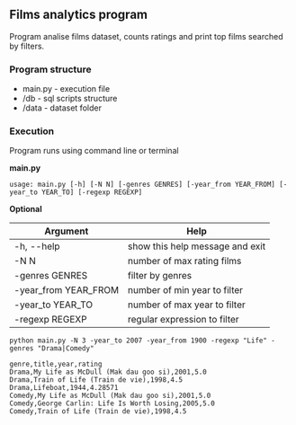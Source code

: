 ## Films analytics program

Program analise films dataset, counts ratings and print top films searched by filters.

### Program structure

* main.py - execution file
* /db - sql scripts structure
* /data - dataset folder

### Execution

Program runs using command line or terminal  


**main.py**  

`usage: main.py [-h] [-N N] [-genres GENRES] [-year_from YEAR_FROM] [-year_to YEAR_TO] [-regexp REGEXP]`

**Optional**

| Argument | Help |
| ------------------------ | ----------------------------------- |
|  -h, --help            | show this help message and exit |
|  -N N                  | number of max rating films |
|  -genres GENRES        | filter by genres |
|  -year_from YEAR_FROM  | number of min year to filter |
|  -year_to YEAR_TO      | number of max year to filter |
|  -regexp REGEXP        | regular expression to filter |


``` shell
python main.py -N 3 -year_to 2007 -year_from 1900 -regexp "Life" -genres "Drama|Comedy"
```
``` shell
genre,title,year,rating
Drama,My Life as McDull (Mak dau goo si),2001,5.0
Drama,Train of Life (Train de vie),1998,4.5
Drama,Lifeboat,1944,4.28571
Comedy,My Life as McDull (Mak dau goo si),2001,5.0
Comedy,George Carlin: Life Is Worth Losing,2005,5.0
Comedy,Train of Life (Train de vie),1998,4.5
```